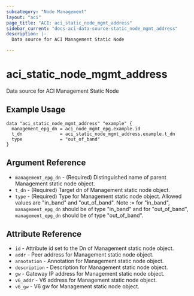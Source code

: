 ```yaml
---
subcategory: "Node Management"
layout: "aci"
page_title: "ACI: aci_static_node_mgmt_address"
sidebar_current: "docs-aci-data-source-static_node_mgmt_address"
description: |-
  Data source for ACI Management Static Node

---
```


# aci_static_node_mgmt_address #
Data source for ACI Management Static Node

## Example Usage ##

```hcl
data "aci_static_node_mgmt_address" "example" {
  management_epg_dn = aci_node_mgmt_epg.example.id
  t_dn              = aci_static_node_mgmt_address.example.t_dn
  type              = "out_of_band"
}
```


## Argument Reference ##

* `management_epg_dn` - (Required) Distinguished name of parent Management static node object.
* `t_dn` - (Required) Target dn of Management static node object.
* `type` - (Required) Type for Management static node object. Allowed values are "in_band" and "out_of_band".
Note := for "in_band", `management_epg_dn` should be of type "in_band" and for "out_of_band", `management_epg_dn` should be of type "out_of_band".



## Attribute Reference

* `id` - Attribute id set to the Dn of Management static node object.
* `addr` - Peer address for Management static node object.
* `annotation` - Annotation for Management static node object.
* `description` - Description for Management static node object.
* `gw` - Gateway IP address for Management static node object.
* `v6_addr` - V6 address for Management static node object.
* `v6_gw` - V6 gw for Management static node object.
